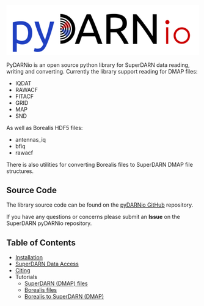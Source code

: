![pydarnio](imgs/pydarnio_logo.png)

PyDARNio is an open source python library for SuperDARN data reading, writing and converting.
Currently the library support reading for DMAP files:

- IQDAT
- RAWACF
- FITACF
- GRID
- MAP
- SND

As well as Borealis HDF5 files:

- antennas_iq
- bfiq
- rawacf

There is also utilities for converting Borealis files to SuperDARN DMAP file structures. 

## Source Code 

The library source code can be found on the [pyDARNio GitHub](https://github.com/SuperDARN/pyDARNio) repository. 

If you have any questions or concerns please submit an **Issue** on the SuperDARN pyDARNio repository. 

## Table of Contents 
  - [Installation](user/install.md)
  - [SuperDARN Data Access](user/superdarn_data.md)
  - [Citing](user/citing.md)
  - Tutorials 
    - [SuperDARN (DMAP) files](user/SDarn.md)
    - [Borealis files](user/BorealisIO.md)
    - [Borealis to SuperDARN (DMAP)](user/Borealis2SuperDARN.md)
